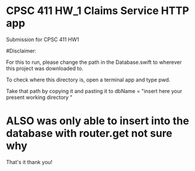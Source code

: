 # CPSC 411 HW_1 Claims Service HTTP app

Submission for CPSC 411 HW1 

#Disclaimer:

For this to run, please change the path in the Database.swift to wherever this project was downloaded to.

To check where this directory is, open a terminal app and type pwd.

Take that path by copying it and pasting it to dbName = "insert here your present working directory "

# ALSO was only able to insert into the database with router.get not sure why

That's it thank you!
